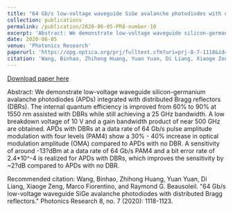 ```yaml
---
title: "64 Gb/s low-voltage waveguide SiGe avalanche photodiodes with distributed Bragg reflectors"
collection: publications
permalink: /publication/2020-06-05-PR8-number-10
excerpt: 'Abstract: We demonstrate low-voltage waveguide silicon-germanium avalanche photodiodes (APDs) integrated with distributed Bragg reflectors (DBRs). The internal quantum efficiency is improved from 60% to 90% at 1550 nm assisted with DBRs while still achieving a 25 GHz bandwidth.  A low breakdown voltage of 10 V and a gain bandwidth product of near 500 GHz are obtained. APDs with DBRs at a data rate of 64 Gb/s pulse amplitude modulation with four levels (PAM4) show a 30% - 40% increase in optical modulation amplitude (OMA) compared to APDs with no DBR. A sensitivity of around -13?dBm at a data rate of 64 Gb/s PAM4 and a bit error rate of 2.4*10^-4 is realized for APDs with DBRs, which improves the sensitivity by ~2?dB compared to APDs with no DBR.'
date: 2020-06-05
venue: 'Photonics Research'
paperurl: 'https://opg.optica.org/prj/fulltext.cfm?uri=prj-8-7-1118&id=432418'
citation: 'Wang, Binhao, Zhihong Huang, Yuan Yuan, Di Liang, Xiaoge Zeng, Marco Fiorentino, and Raymond G. Beausoleil. &quot;64 Gb/s low-voltage waveguide SiGe avalanche photodiodes with distributed Bragg reflectors.&quot; Photonics Research 8, no. 7 (2020): 1118-1123.'
---
```


<a href='https://opg.optica.org/prj/fulltext.cfm?uri=prj-8-7-1118&id=432418'>Download paper here</a>

Abstract: We demonstrate low-voltage waveguide silicon-germanium avalanche photodiodes (APDs) integrated with distributed Bragg reflectors (DBRs). The internal quantum efficiency is improved from 60% to 90% at 1550 nm assisted with DBRs while still achieving a 25 GHz bandwidth.  A low breakdown voltage of 10 V and a gain bandwidth product of near 500 GHz are obtained. APDs with DBRs at a data rate of 64 Gb/s pulse amplitude modulation with four levels (PAM4) show a 30% - 40% increase in optical modulation amplitude (OMA) compared to APDs with no DBR. A sensitivity of around -13?dBm at a data rate of 64 Gb/s PAM4 and a bit error rate of 2.4*10^-4 is realized for APDs with DBRs, which improves the sensitivity by ~2?dB compared to APDs with no DBR.

Recommended citation: Wang, Binhao, Zhihong Huang, Yuan Yuan, Di Liang, Xiaoge Zeng, Marco Fiorentino, and Raymond G. Beausoleil. "64 Gb/s low-voltage waveguide SiGe avalanche photodiodes with distributed Bragg reflectors." Photonics Research 8, no. 7 (2020): 1118-1123.